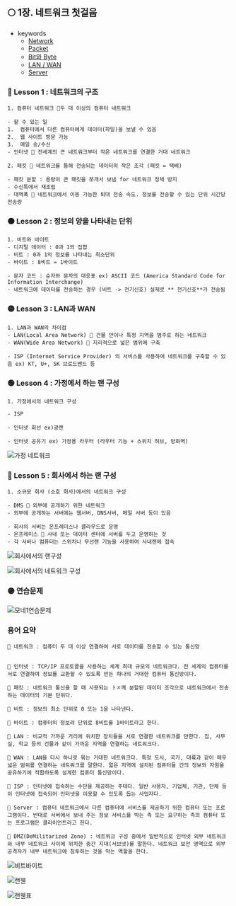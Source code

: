 ## 🌕 1장. 네트워크 첫걸음

- keywords
  - [Network](#-lesson-1--네트워크의-구조)
  - [Packet](#-lesson-1--네트워크의-구조)
  - [Bit와 Byte](#-lesson-2--정보의-양을-나타내는-단위)
  - [LAN / WAN](#-lesson-3--lan과-wan)
  - [Server](#-lesson-4--가정에서-하는-랜-구성)

### 🔴 Lesson 1 : 네트워크의 구조

    1. 컴퓨터 네트워크 📍두 대 이상의 컴퓨터 네트워크

    - 할 수 있는 일
    1.  컴퓨터에서 다른 컴퓨터에게 데이터(파일)을 보낼 수 있음
    2.  웹 사이트 방문 가능
    3.  메일 송/수신
    - 인터넷 📍 전세계의 큰 네트워크부터 작은 네트워크를 연결한 거대 네트워크

    2. 패킷 📍 네트워크를 통해 전송되는 데이터의 작은 조각 (패킷 = 택배)

    - 패킷 분할 : 용량이 큰 패킷을 쪼개서 보냄 for 네트워크 정체 방지
    - 수신특에서 재조립
    - 대역폭 📍 네트워크에서 이용 가능한 퇴대 전송 속도. 정보를 전송할 수 있는 단위 시간당 전송량

### 🟠 Lesson 2 : 정보의 양을 나타내는 단위

    1. 비트와 바이트
    - 디지털 데이터 : 0과 1의 집합
    - 비트 : 0과 1의 정보를 나타내는 최소단위
    - 바이트 : 8비트 = 1바이트

    - 문자 코드 : 순자와 문자의 대응표 ex) ASCII 코드 (America Standard Code for Information Interchange)
    - 네트워크에 데이터를 전송하는 경우 (비트 -> 전기신호) 실제로 ** 전기신호**가 전송됨

### 🟡 Lesson 3 : LAN과 WAN

    1. LAN과 WAN의 차이점
    - LAN(Local Area Network) 📍 건물 안이나 특정 지역을 범주로 하는 네트워크
    - WAN(Wide Area Network) 📍 지리적으로 넓은 범위에 구축

    - ISP (Internet Service Provider) 의 서비스를 사용하여 네트워크를 구축할 수 있음 ex) KT, U+, SK 브로드밴드 등

### 🟢 Lesson 4 : 가정에서 하는 랜 구성

    1. 가정에서의 네트워크 구성

    - ISP

    - 인터넷 회선 ex)광랜

    - 인터넷 공유기 ex) 가정용 라우터 (라우터 기능 + 스위치 허브, 방화벽)

![가정 네트워크](https://github.com/SoobinJung1013/cs-study/blob/main/images/%EA%B0%80%EC%A0%95%20%EB%84%A4%ED%8A%B8%EC%9B%8C%ED%81%AC.jpeg)

### 🔵 Lesson 5 : 회사에서 하는 랜 구성

    1. 소규모 회사 (소호 회사)에서의 네트워크 구성

    - DMS 📍 외부에 공개하기 위한 네트워크
    - 외부에 공개하는 서버에는 웹서버, DNS서버, 메일 서버 등이 있음

    - 회사의 서버는 온프레미스나 클라우드로 운영
    - 온프레미스 📍 사내 또는 데이터 센터에 서버를 두고 운영하는 것
    - 각 서버나 컴퓨터는 스위치나 무선랜 기능을 사용하여 사내랜에 접속

![회사에서의 랜구성](https://github.com/SoobinJung1013/cs-study/blob/main/images/%ED%9A%8C%EC%82%AC%EC%97%90%EC%84%9C%EC%9D%98%EB%9E%9C%EA%B5%AC%EC%84%B1.jpeg)

![회사에서의 네트워크 구성](https://github.com/SoobinJung1013/cs-study/blob/main/images/%ED%9A%8C%EC%82%AC%EC%97%90%EC%84%9C%EC%9D%98%20%EB%84%A4%ED%8A%B8%EC%9B%8C%ED%81%AC%20%EA%B5%AC%EC%84%B1.jpeg)

### 🟣 연습문제

![모네1연습문제](https://github.com/SoobinJung1013/cs-study/blob/main/images/%EB%AA%A8%EB%84%A4%EC%97%B0%EC%8A%B5%EB%AC%B8%EC%A0%9C1.jpeg)

### 용어 요약

    🔹 네트워크 : 컴퓨터 두 대 이상 연결하여 서로 데이터를 전송할 수 있는 통신망


    🔹 인터넷 : TCP/IP 프로토콜을 사용하는 세계 최대 규모의 네트워크다. 전 세계의 컴퓨터를 서로 연결하여 정보를 교환할 수 있도록 만든 하나의 거대한 컴퓨터 통신망이다.

    🔹 패킷 : 네트워크 통신을 할 때 사용되는 ㅏㅈ께 분할된 데이터 조각으로 네트워크에서 전송하는 데이터의 기본 단위다.

    🔹 비트 : 정보의 최소 단위로 0 또는 1을 나타낸다.

    🔹 바이트 : 컴퓨터의 정보랴 단위로 8비트를 1바이트라고 한다.

    🔹 LAN : 비교적 가까운 거리에 위치한 장치들을 서로 연결한 네트워크를 만한다. 집, 사무실, 학교 등의 건물과 같이 가까운 지역을 연결하는 네트워크다.

    🔹 WAN : LAN을 다시 하나로 묶는 거대한 네트워크다. 특정 도시, 국가, 대륙과 같이 매우 넓은 범위를 연결하는 네트워크를 말한다. 얿은 지역에 설치된 컴퓨터들 간의 정보와 자원을 공유하기에 적합하도록 설계한 컴퓨터 통신망이다.

    🔹 ISP : 인터넷에 접속하는 수단을 제공하는 주테다. 일반 사용자, 기업체, 기관, 단체 등이 인터넷에 접속되어 인터넷을 이용할 수 있도록 돕는 사업자다.

    🔹 Server : 컴퓨터 네트워크에서 다른 컴퓨터에 서비스를 제공하기 위한 컴퓨터 또는 프로그램이다. 반대로 서버에서 보내 주는 정보 서비스를 박는 측 또는 요구하는 측의 컴퓨터 또는 프로그램은 클라이언트라고 한다.

    🔹 DMZ(DeMilitarized Zone) : 네트워크 구성 중에서 일반적으로 인터넷 외부 네트워크와 내부 네트워크 사이에 위치한 중간 지대(서브넷)를 말한다. 네트워크 보안 영역으로 외부 공격자가 내부 네트워크에 침투하는 것을 막는 역할을 한다.

<!--[모두의 네트워크1](https://github.com/SoobinJung1013/cs-study/blob/main/images/%EB%AA%A8%EB%91%90%EC%9D%98%20%EB%84%A4%ED%8A%B8%EC%9B%8C%ED%81%AC-1.jpg)
![모두의 네트워크2](https://github.com/SoobinJung1013/cs-study/blob/main/images/%EB%AA%A8%EB%91%90%EC%9D%98%20%EB%84%A4%ED%8A%B8%EC%9B%8C%ED%81%AC-2.jpg)
![모두의 네트워크3](https://github.com/SoobinJung1013/cs-study/blob/main/images/%EB%AA%A8%EB%91%90%EC%9D%98%20%EB%84%A4%ED%8A%B8%EC%9B%8C%ED%81%AC-3.jpg)

도스 공격 구현
디도스 공격 오픈소스
리눅스
-->

![비트바이트](https://github.com/SoobinJung1013/cs-study/blob/main/images/%EB%B9%84%ED%8A%B8%EB%B0%94%EC%9D%B4%ED%8A%B8.jpeg)

![랜웬](https://github.com/SoobinJung1013/cs-study/blob/main/images/%EB%9E%9C%EC%99%A0.jpeg)

![랜웬표](https://github.com/SoobinJung1013/cs-study/blob/main/images/%EB%9E%9C%EC%9B%AC%ED%91%9C.jpeg)
